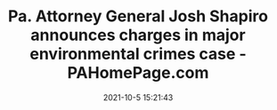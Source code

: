 ---
"title": "Pa. Attorney General Josh Shapiro announces charges in major environmental crimes case - PAHomePage.com"
"date": "2021-10-5 15:21:43"
"feed_name": "GOOGLENEWSCONSTRUCTION"
"feed_website": "https://news.google.com/search?q=construction%2Bincident&hl=en-US&gl=US&ceid=US:en"
"feed_rss": "https://news.google.com/rss/search?q=construction%2Bincident&hl=en-US&gl=US&ceid=US:en"
"link": "https://www.pahomepage.com/news/pa-attorney-general-josh-shapiro-announces-charges-in-major-environmental-crimes-case/"
"source": "{'href': 'https://www.pahomepage.com', 'title': 'PAHomePage.com'}"
"file": "_posts/2021-1-1-2363b2a73f16b294ee85b48276b7534cdc850081.md"
"accident": "0"
"drilling": "0"
"dead": "0"
"injured": "0"
"arrested": "0"
"place": "unknown place"
"where": "unknown site"
"causes": "unknown"
"place_uri": "unknown place"
---